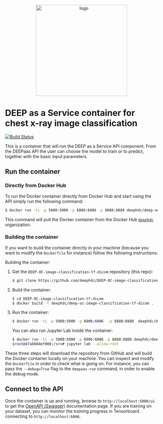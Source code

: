<div align="center">
<img src="https://marketplace.deep-hybrid-datacloud.eu/images/logo-deep.png" alt="logo" width="300"/>
</div>

# DEEP as a Service container for chest x-ray image classification

[![Build Status](https://jenkins.indigo-datacloud.eu/buildStatus/icon?job=Pipeline-as-code/DEEP-OC-org/DEEP-OC-image-classification-tf/master)](https://jenkins.indigo-datacloud.eu/job/Pipeline-as-code/job/DEEP-OC-org/job/DEEP-OC-image-classification-tf-dicom/job/master)

This is a container that will run the DEEP as a Service API component. From the DEEPaas API the user can choose the model
 to train or to predict, together with the basic input parameters.


## Run the container

### Directly from Docker Hub

To run the Docker container directly from Docker Hub and start using the API
simply run the following command:

```bash
$ docker run -ti -p 5000:5000 -p 6006:6006 -p 8888:8888 deephdc/deep-oc-image-classification-tf-dicom
```

This command will pull the Docker container from the Docker Hub
[`deephdc`](https://hub.docker.com/u/deephdc/) organization.

### Building the container

If you want to build the container directly in your machine (because you want
to modify the `Dockerfile` for instance) follow the following instructions:

Building the container:

1. Get the `DEEP-OC-image-classification-tf-dicom` repository (this repo):

    ```bash
    $ git clone https://github.com/deephdc/DEEP-OC-image-classification-tf-dicom
    ```

2. Build the container:

    ```bash
    $ cd DEEP-OC-image-classification-tf-dicom
    $ docker build -t deephdc/deep-oc-image-classification-tf-dicom .
    ```

3. Run the container:

    ```bash
    $ docker run -ti -p 5000:5000 -p 6006:6006  -p 8888:8888  deephdc/deep-oc-image-classification-tf-dicom
    ```
   
   You can also run Jupyter Lab inside the container:
   
   ```bash
   $ docker run -ti -p 5000:5000 -p 6006:6006 -p 8888:8888 deephdc/deep-oc-image-classification-tf-dicom /bin/bash
   $root@47a6604ef008:/srv# jupyter lab --allow-root
   ```
   
These three steps will download the repository from GitHub and will build the
Docker container locally on your machine. You can inspect and modify the
`Dockerfile` in order to check what is going on. For instance, you can pass the
`--debug=True` flag to the `deepaas-run` command, in order to enable the debug
mode.


## Connect to the API

Once the container is up and running, browse to `http://localhost:5000/ui` to get
the [OpenAPI (Swagger)](https://www.openapis.org/) documentation page. If you are
training on your dataset, you can monitor the training progress in Tensorboard 
connecting to `http://localhost:6006`. 
